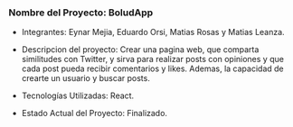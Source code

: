 ### Nombre del Proyecto: BoludApp

- Integrantes: Eynar Mejia,  Eduardo Orsi, Matias Rosas y Matias Leanza.

- Descripcion del proyecto: Crear una pagina web, que comparta similitudes con Twitter, y sirva para realizar posts con opiniones y que cada post pueda recibir comentarios y likes. Ademas, la capacidad de crearte un usuario y buscar posts.

- Tecnologías Utilizadas: React.

- Estado Actual del Proyecto: Finalizado.

